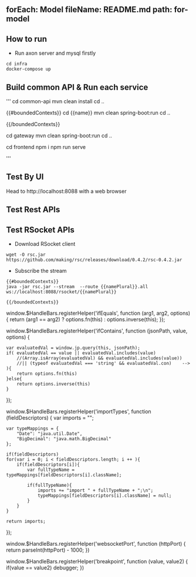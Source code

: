 forEach: Model
fileName: README.md
path: for-model
---
## How to run

- Run axon server and mysql firstly

```
cd infra
docker-compose up
```

## Build common API & Run each service

'''
cd common-api
mvn clean install
cd ..

{{#boundedContexts}}
cd {{name}}
mvn clean spring-boot:run
cd ..

{{/boundedContexts}}

cd gateway
mvn clean spring-boot:run
cd ..

cd frontend
npm i
npm run serve

'''

## Test By UI
Head to http://localhost:8088 with a web browser

## Test Rest APIs


## Test RSocket APIs

- Download RSocket client
```
wget -O rsc.jar https://github.com/making/rsc/releases/download/0.4.2/rsc-0.4.2.jar
```
- Subscribe the stream
```
{{#boundedContexts}}
java -jar rsc.jar --stream  --route {{namePlural}}.all ws://localhost:8088/rsocket/{{namePlural}}

{{/boundedContexts}}
```

<function>

window.$HandleBars.registerHelper('ifEquals', function (arg1, arg2, options) {
    return (arg1 == arg2) ? options.fn(this) : options.inverse(this);
});

window.$HandleBars.registerHelper('ifContains', function (jsonPath, value, options) {
    
    var evaluatedVal = window.jp.query(this, jsonPath);
    if( evaluatedVal == value || evaluatedVal.includes(value)
        //(Array.isArray(evaluatedVal) && evaluatedVal.includes(value))
        //|| (typeof evaluatedVal === 'string' && evaluatedVal.con)    -->
    ){
        return options.fn(this)
    }else{
        return options.inverse(this)
    }

});


window.$HandleBars.registerHelper('importTypes', function (fieldDescriptors) {
    var imports = "";

    var typeMappings = {
        "Date": "java.util.Date",
        "BigDecimal": "java.math.BigDecimal"
    };

    if(fieldDescriptors)
    for(var i = 0; i < fieldDescriptors.length; i ++ ){
        if(fieldDescriptors[i]){
            var fullTypeName = typeMappings[fieldDescriptors[i].className];

            if(fullTypeName){
                imports += "import " + fullTypeName + ";\n";
                typeMappings[fieldDescriptors[i].className] = null;
            }
        } 
    }

    return imports;
});

  window.$HandleBars.registerHelper('websocketPort', function (httpPort) {
    return parseInt(httpPort) - 1000;
  })

  window.$HandleBars.registerHelper('breakpoint', function (value, value2) {
    if(value == value2)
        debugger;
  })


</function>